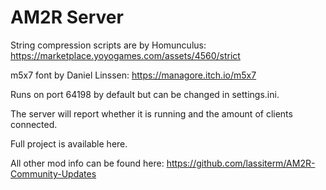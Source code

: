 # AM2R Server
String compression scripts are by Homunculus: https://marketplace.yoyogames.com/assets/4560/strict

m5x7 font by Daniel Linssen: https://managore.itch.io/m5x7

Runs on port 64198 by default but can be changed in settings.ini.

The server will report whether it is running and the amount of clients connected.

Full project is available here.

All other mod info can be found here: https://github.com/lassiterm/AM2R-Community-Updates

